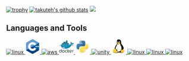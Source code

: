[![trophy](https://github-profile-trophy.vercel.app/?username=takuteh)](https://github.com/ryo-ma/github-profile-trophy)
[![takuteh's github stats](https://github-readme-stats.vercel.app/api?username=takuteh&hide=contribs&count_private=true&show_icons=true&theme=tokyonight)](https://github.com/takuteh/)
![](https://github-readme-stats.vercel.app/api/top-langs?username=takuteh&show_icons=true&locale=en&layout=compact)
## Languages and Tools
<a href="https://learn.microsoft.com/ja-jp/cpp/c-language/c-language-reference?view=msvc-170/" target="_blank" rel="noreferrer"> 
    <img src="https://e7.pngegg.com/pngimages/724/306/png-clipart-c-logo-c-programming-language-icon-letter-c-blue-logo-thumbnail.png" alt="linux" width="40" height="40"/>
</a>
<a href="https://www.w3schools.com/cpp/" target="_blank" rel="noreferrer"> 
    <img src="https://raw.githubusercontent.com/devicons/devicon/master/icons/cplusplus/cplusplus-original.svg" alt="cplusplus" width="40" height="40"/> 
</a>       
<a href="https://www.android.com/" target="_blank" rel="noreferrer"> 
    <img src="https://encrypted-tbn0.gstatic.com/images?q=tbn:ANd9GcRqK_Ky_IkU3gR-XdQK9A-HYqqI4RAr3w26MA&usqp=CAU" alt="aws" width="40" height="40"/> 
</a> 
  <a href="https://www.docker.com/" target="_blank" rel="noreferrer"> 
    <img src="https://raw.githubusercontent.com/devicons/devicon/master/icons/docker/docker-original-wordmark.svg" alt="docker" width="40" height="40"/> 
</a>
  <a href="https://www.python.org" target="_blank" rel="noreferrer"> 
    <img src="https://raw.githubusercontent.com/devicons/devicon/master/icons/python/python-original.svg" alt="python" width="40" height="40"/> 
  </a> 
    <a href="https://unity.com/" target="_blank" rel="noreferrer"> 
    <img src="https://www.vectorlogo.zone/logos/unity3d/unity3d-icon.svg" alt="unity" width="40" height="40"/> 
  </a> 
    <a href="https://www.linux.org/" target="_blank" rel="noreferrer"> 
    <img src="https://raw.githubusercontent.com/devicons/devicon/master/icons/linux/linux-original.svg" alt="linux" width="40" height="40"/>
    </a>
    <a href="https://learn.microsoft.com/ja-jp/dotnet/csharp/tour-of-csharp/" target="_blank" rel="noreferrer"> 
    <img src="https://static.wikia.nocookie.net/kaos7003/images/3/3f/C-Logo-1.jpg/revision/latest?cb=20160717020547" alt="linux" width="40" height="40"/>
    </a>
    <a href="https://learn.microsoft.com/ja-jp/office/vba/api/overview/excel" target="_blank" rel="noreferrer"> 
    <img src="https://encrypted-tbn0.gstatic.com/images?q=tbn:ANd9GcS4Isu5YV8FCwA4mBZS_KrFqppbPIs8reyw6MHOY-IalLM60eBnt_oTWZ1gxq2VCvr_t0w&usqp=CAU" alt="linux" width="40" height="40"/>
    </a>
    <a href="https://www.autodesk.co.jp/products/fusion-360/overview?term=1-YEAR&tab=subscription" target="_blank" rel="noreferrer"> 
    <img src="https://bridgesfact.com/wp-content/uploads/2022/05/f6817e1d99802e9274bea73f50787e15.jpg" alt="linux" width="40" height="40"/>
    </a>
